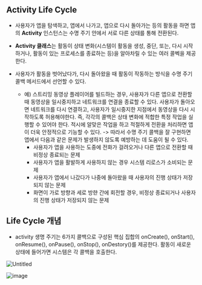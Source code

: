 ## Activity Life Cycle
* 사용자가 앱을 탐색하고, 앱에서 나가고, 앱으로 다시 돌아가는 등의 활동을 하면 앱의 **Activity** 인스턴스는 수명 주기 안에서 서로 다른 상태를 통해 전환된다.
* **Activity 클래스**는 활동이 상태 변화(시스템이 활동을 생성, 중단, 또는, 다시 시작하거나, 활동이 있는 프로세스를 종료하는 등)을 알아차릴 수 있는 여러 콜벡을 제공한다.

* 사용자가 활동을 벗어났다가, 다시 돌아왔을 때 활동이 작동하는 방식을 수명 주기 콜백 메서드에서 선언할 수 있다.
	* 예) 스트리밍 동영상 플레이어를 빌드하는 경우, 사용자가 다른 앱으로 전환할 때 동영상을 일시중지하고 네트워크를 연결을 종료할 수 있다. 사용자가 돌아오면 네트워크를 다시 연결하고, 사용자가 일시중지한 지점에서 동영상을 다시 시작하도록 허용해야한다. 즉, 각각의 콜백은 상태 변화에 적합한 특정 작업을 실행할 수 있어야 한다. 적시에 알맞은 작업을 하고 적절하게 전환을 처리하면 앱이 더욱 안정적으로 기능할 수 있다. -> 따라서 수명 주기 콜백을 잘 구현하면 앱에서 다음과 같은 문제가 발생하지 않도록 예방하는 데 도움이 될 수 있다.
		* 사용자가 앱을 사용하는 도중에 전화가 걸려오거나 다른 앱으로 전환할 때 비정상 종료되는 문제
		* 사용자가 앱을 활발하게 사용하지 않는 경우 시스템 리로스가 소비되는 문제
		* 사용자가 앱에서 나갔다가 나중에 돌아왔을 때 사용자의 진행 상태가 저장되지 않는 문제
		* 화면이 가로 방향과 세로 방햔 간에 회전할 경우, 비정상 종료되거나 사용자의 진행 상태가 저장되지 않는 문제

## Life Cycle 개념
* activity 생명 주기는 6가지 콜백으로 구성된 핵심 집합의 onCreate(), onStart(), onResume(), onPause(), onStop(), onDestory()를 제공한다. 활동이 새로운 상태에 들어가면 시스템은 각 콜백을 호출한다.

![Untitled](https://user-images.githubusercontent.com/80076029/135637611-32feb57d-5702-4a60-b2dd-7c7522e20442.png)

![image](https://user-images.githubusercontent.com/80076029/135637668-e746be86-e1fc-415a-ad12-f9418e7f2636.png)
